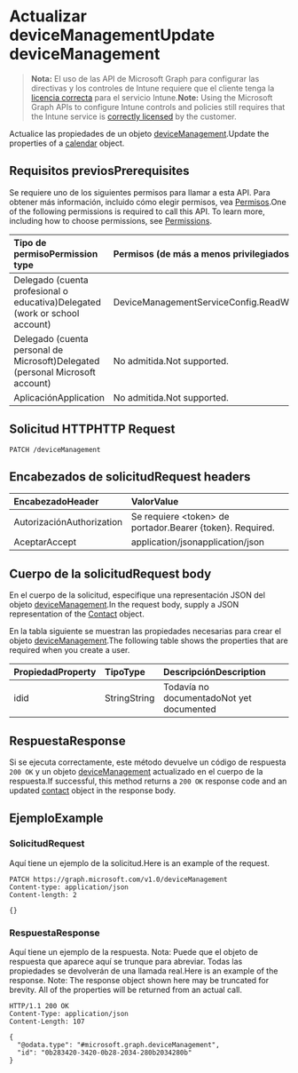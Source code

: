# <a name="update-devicemanagement"></a><span data-ttu-id="6553a-101">Actualizar deviceManagement</span><span class="sxs-lookup"><span data-stu-id="6553a-101">Update deviceManagement</span></span>

> <span data-ttu-id="6553a-102">**Nota:** El uso de las API de Microsoft Graph para configurar las directivas y los controles de Intune requiere que el cliente tenga la [licencia correcta](https://go.microsoft.com/fwlink/?linkid=839381) para el servicio Intune.</span><span class="sxs-lookup"><span data-stu-id="6553a-102">**Note:** Using the Microsoft Graph APIs to configure Intune controls and policies still requires that the Intune service is [correctly licensed](https://go.microsoft.com/fwlink/?linkid=839381) by the customer.</span></span>

<span data-ttu-id="6553a-103">Actualice las propiedades de un objeto [deviceManagement](../resources/intune_companyterms_devicemanagement.md).</span><span class="sxs-lookup"><span data-stu-id="6553a-103">Update the properties of a [calendar](../resources/intune_companyterms_devicemanagement.md) object.</span></span>
## <a name="prerequisites"></a><span data-ttu-id="6553a-104">Requisitos previos</span><span class="sxs-lookup"><span data-stu-id="6553a-104">Prerequisites</span></span>
<span data-ttu-id="6553a-p101">Se requiere uno de los siguientes permisos para llamar a esta API. Para obtener más información, incluido cómo elegir permisos, vea [Permisos](../../../concepts/permissions_reference.md).</span><span class="sxs-lookup"><span data-stu-id="6553a-p101">One of the following permissions is required to call this API. To learn more, including how to choose permissions, see [Permissions](../../../concepts/permissions_reference.md).</span></span>

|<span data-ttu-id="6553a-107">Tipo de permiso</span><span class="sxs-lookup"><span data-stu-id="6553a-107">Permission type</span></span>|<span data-ttu-id="6553a-108">Permisos (de más a menos privilegiados)</span><span class="sxs-lookup"><span data-stu-id="6553a-108">Permissions (from least to most privileged)</span></span>|
|:---|:---|
|<span data-ttu-id="6553a-109">Delegado (cuenta profesional o educativa)</span><span class="sxs-lookup"><span data-stu-id="6553a-109">Delegated (work or school account)</span></span>|<span data-ttu-id="6553a-110">DeviceManagementServiceConfig.ReadWrite.All</span><span class="sxs-lookup"><span data-stu-id="6553a-110">DeviceManagementServiceConfig.ReadWrite.All</span></span>|
|<span data-ttu-id="6553a-111">Delegado (cuenta personal de Microsoft)</span><span class="sxs-lookup"><span data-stu-id="6553a-111">Delegated (personal Microsoft account)</span></span>|<span data-ttu-id="6553a-112">No admitida.</span><span class="sxs-lookup"><span data-stu-id="6553a-112">Not supported.</span></span>|
|<span data-ttu-id="6553a-113">Aplicación</span><span class="sxs-lookup"><span data-stu-id="6553a-113">Application</span></span>|<span data-ttu-id="6553a-114">No admitida.</span><span class="sxs-lookup"><span data-stu-id="6553a-114">Not supported.</span></span>|

## <a name="http-request"></a><span data-ttu-id="6553a-115">Solicitud HTTP</span><span class="sxs-lookup"><span data-stu-id="6553a-115">HTTP Request</span></span>
<!-- {
  "blockType": "ignored"
}
-->
``` http
PATCH /deviceManagement
```

## <a name="request-headers"></a><span data-ttu-id="6553a-116">Encabezados de solicitud</span><span class="sxs-lookup"><span data-stu-id="6553a-116">Request headers</span></span>
|<span data-ttu-id="6553a-117">Encabezado</span><span class="sxs-lookup"><span data-stu-id="6553a-117">Header</span></span>|<span data-ttu-id="6553a-118">Valor</span><span class="sxs-lookup"><span data-stu-id="6553a-118">Value</span></span>|
|:---|:---|
|<span data-ttu-id="6553a-119">Autorización</span><span class="sxs-lookup"><span data-stu-id="6553a-119">Authorization</span></span>|<span data-ttu-id="6553a-120">Se requiere &lt;token&gt; de portador.</span><span class="sxs-lookup"><span data-stu-id="6553a-120">Bearer {token}. Required.</span></span>|
|<span data-ttu-id="6553a-121">Aceptar</span><span class="sxs-lookup"><span data-stu-id="6553a-121">Accept</span></span>|<span data-ttu-id="6553a-122">application/json</span><span class="sxs-lookup"><span data-stu-id="6553a-122">application/json</span></span>|

## <a name="request-body"></a><span data-ttu-id="6553a-123">Cuerpo de la solicitud</span><span class="sxs-lookup"><span data-stu-id="6553a-123">Request body</span></span>
<span data-ttu-id="6553a-124">En el cuerpo de la solicitud, especifique una representación JSON del objeto [deviceManagement](../resources/intune_companyterms_devicemanagement.md).</span><span class="sxs-lookup"><span data-stu-id="6553a-124">In the request body, supply a JSON representation of the [Contact](../resources/intune_companyterms_devicemanagement.md) object.</span></span>

<span data-ttu-id="6553a-125">En la tabla siguiente se muestran las propiedades necesarias para crear el objeto [deviceManagement](../resources/intune_companyterms_devicemanagement.md).</span><span class="sxs-lookup"><span data-stu-id="6553a-125">The following table shows the properties that are required when you create a user.</span></span>

|<span data-ttu-id="6553a-126">Propiedad</span><span class="sxs-lookup"><span data-stu-id="6553a-126">Property</span></span>|<span data-ttu-id="6553a-127">Tipo</span><span class="sxs-lookup"><span data-stu-id="6553a-127">Type</span></span>|<span data-ttu-id="6553a-128">Descripción</span><span class="sxs-lookup"><span data-stu-id="6553a-128">Description</span></span>|
|:---|:---|:---|
|<span data-ttu-id="6553a-129">id</span><span class="sxs-lookup"><span data-stu-id="6553a-129">id</span></span>|<span data-ttu-id="6553a-130">String</span><span class="sxs-lookup"><span data-stu-id="6553a-130">String</span></span>|<span data-ttu-id="6553a-131">Todavía no documentado</span><span class="sxs-lookup"><span data-stu-id="6553a-131">Not yet documented</span></span>|



## <a name="response"></a><span data-ttu-id="6553a-132">Respuesta</span><span class="sxs-lookup"><span data-stu-id="6553a-132">Response</span></span>
<span data-ttu-id="6553a-133">Si se ejecuta correctamente, este método devuelve un código de respuesta `200 OK` y un objeto [deviceManagement](../resources/intune_companyterms_devicemanagement.md) actualizado en el cuerpo de la respuesta.</span><span class="sxs-lookup"><span data-stu-id="6553a-133">If successful, this method returns a `200 OK` response code and an updated [contact](../resources/intune_companyterms_devicemanagement.md) object in the response body.</span></span>

## <a name="example"></a><span data-ttu-id="6553a-134">Ejemplo</span><span class="sxs-lookup"><span data-stu-id="6553a-134">Example</span></span>
### <a name="request"></a><span data-ttu-id="6553a-135">Solicitud</span><span class="sxs-lookup"><span data-stu-id="6553a-135">Request</span></span>
<span data-ttu-id="6553a-136">Aquí tiene un ejemplo de la solicitud.</span><span class="sxs-lookup"><span data-stu-id="6553a-136">Here is an example of the request.</span></span>
``` http
PATCH https://graph.microsoft.com/v1.0/deviceManagement
Content-type: application/json
Content-length: 2

{}
```

### <a name="response"></a><span data-ttu-id="6553a-137">Respuesta</span><span class="sxs-lookup"><span data-stu-id="6553a-137">Response</span></span>
<span data-ttu-id="6553a-p102">Aquí tiene un ejemplo de la respuesta. Nota: Puede que el objeto de respuesta que aparece aquí se trunque para abreviar. Todas las propiedades se devolverán de una llamada real.</span><span class="sxs-lookup"><span data-stu-id="6553a-p102">Here is an example of the response. Note: The response object shown here may be truncated for brevity. All of the properties will be returned from an actual call.</span></span>
``` http
HTTP/1.1 200 OK
Content-Type: application/json
Content-Length: 107

{
  "@odata.type": "#microsoft.graph.deviceManagement",
  "id": "0b283420-3420-0b28-2034-280b2034280b"
}
```



